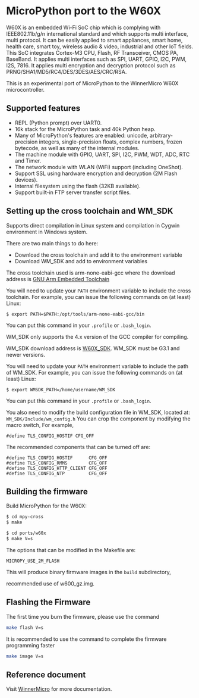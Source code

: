 MicroPython port to the W60X
=============================

W60X is an embedded Wi-Fi SoC chip which is complying with IEEE802.11b/g/n 
international standard and which supports multi interface, multi protocol. 
It can be easily applied to smart appliances, smart home, health care, 
smart toy, wireless audio & video, industrial and other IoT fields. 
This SoC integrates Cortex-M3 CPU, Flash, RF Transceiver, CMOS PA, BaseBand. 
It applies multi interfaces such as SPI, UART, GPIO, I2C, PWM, I2S, 7816. 
It applies multi encryption and decryption protocol 
such as PRNG/SHA1/MD5/RC4/DES/3DES/AES/CRC/RSA.

This is an experimental port of MicroPython to the WinnerMicro W60X microcontroller.  

Supported features
------------------------------------

- REPL (Python prompt) over UART0.
- 16k stack for the MicroPython task and 40k Python heap.
- Many of MicroPython's features are enabled: unicode, arbitrary-precision
  integers, single-precision floats, complex numbers, frozen bytecode, as
  well as many of the internal modules.
- The machine module with GPIO, UART, SPI, I2C, PWM, WDT, ADC, RTC and Timer.
- The network module with WLAN (WiFi) support (including OneShot).
- Support SSL using hardware encryption and decryption (2M Flash devices).
- Internal filesystem using the flash (32KB available).
- Support built-in FTP server transfer script files.

Setting up the cross toolchain and WM_SDK
------------------------------------

Supports direct compilation in Linux system and
compilation in Cygwin environment in Windows system.

There are two main things to do here:
- Download the cross toolchain and add it to the environment variable
- Download WM_SDK and add to environment variables

The cross toolchain used is arm-none-eabi-gcc where the download address is
[GNU Arm Embedded Toolchain](https://launchpad.net/gcc-arm-embedded/4.9/4.9-2014-q4-major)

You will need to update your `PATH`
environment variable to include the cross toolchain. For example, you can issue
the following commands on (at least) Linux:

    $ export PATH=$PATH:/opt/tools/arm-none-eabi-gcc/bin

You can put this command in your `.profile` or `.bash_login`.

WM_SDK only supports the 4.x version of the GCC compiler for compiling.

WM_SDK download address is [W60X_SDK](http://www.winnermicro.com/en/html/1/).
WM_SDK must be G3.1 and newer versions.

You will need to update your `PATH`
environment variable to include the path of WM_SDK. For example, you can issue
the following commands on (at least) Linux:

    $ export WMSDK_PATH=/home/username/WM_SDK

You can put this command in your `.profile` or `.bash_login`.

You also need to modify the build configuration file in WM_SDK, located at:
`WM_SDK/Include/wm_config.h`
You can crop the component by modifying the macro switch, For example, 

    #define TLS_CONFIG_HOSTIF CFG_OFF

The recommended components that can be turned off are:

    #define TLS_CONFIG_HOSTIF      CFG_OFF
    #define TLS_CONFIG_RMMS        CFG_OFF
    #define TLS_CONFIG_HTTP_CLIENT CFG_OFF
    #define TLS_CONFIG_NTP         CFG_OFF

Building the firmware
---------------------

Build MicroPython for the W60X:
```bash
$ cd mpy-cross
$ make

$ cd ports/w60x
$ make V=s
```
The options that can be modified in the Makefile are:

    MICROPY_USE_2M_FLASH

This will produce binary firmware images in the `build` subdirectory,

recommended use of w600_gz.img.

Flashing the Firmware
-----------------------

The first time you burn the firmware, please use the command 
```bash
make flash V=s
```

It is recommended to use the command to complete the firmware programming faster
```bash
make image V=s
```

Reference document
-----------------------
Visit [WinnerMicro](http://www.winnermicro.com/en/html/1/156/158/497.html) for more documentation.

